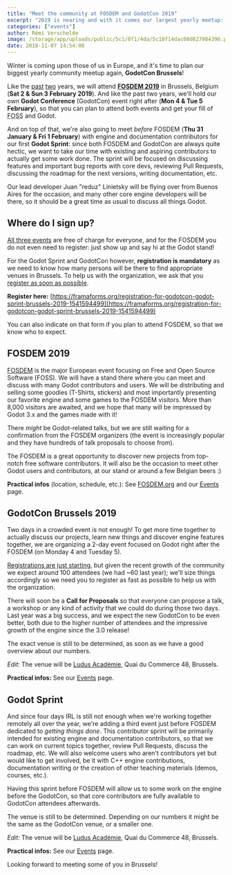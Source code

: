 ```yaml
---
title: "Meet the community at FOSDEM and GodotCon 2019"
excerpt: "2019 is nearing and with it comes our largest yearly meetup: GodotCon in Brussels (4 & 5 Feb 2019), right after the FOSDEM (2 & 3 Feb 2019). It's time to plan your travel and accommodation, and register for our event as soon as you can to help us organize it properly. Also check out the details about our new pre-FOSDEM event for contributors, Godot Sprint (31 Jan & 1 Feb 2019)."
categories: ["events"]
author: Rémi Verschelde
image: /storage/app/uploads/public/5c1/8f1/4da/5c18f14dac08d627984396.png
date: 2018-11-07 14:54:00
---
```


Winter is coming upon those of us in Europe, and it's time to plan our biggest yearly community meetup again, **GodotCon Brussels**!

Like the [past](/article/meet-us-fosdem-2017-and-godotcon) [two](/article/get-ready-fosdem-and-godotcon-2018) years, we will attend [**FOSDEM 2019**](https://fosdem.org/2019) in Brussels, Belgium (**Sat 2 & Sun 3 February 2019**). And like the past two years, we'll hold our own **Godot Conference** (GodotCon) event right after (**Mon 4 & Tue 5 February**), so that you can plan to attend both events and get your fill of <abbr title="Free and Open Source Software">FOSS</abbr> and Godot.

And on top of that, we're also going to meet *before* FOSDEM (**Thu 31 January & Fri 1 February**) with engine and documentation contributors for our first **Godot Sprint**: since both FOSDEM and GodotCon are always quite hectic, we want to take our time with existing and aspiring contributors to actually get some work done. The sprint will be focused on discussing features and important bug reports with core devs, reviewing Pull Requests, discussing the roadmap for the next versions, writing documentation, etc.

Our lead developer Juan "reduz" Linietsky will be flying over from Buenos Aires for the occasion, and many other core engine developers will be there, so it should be a great time as usual to discuss all things Godot.

## Where do I sign up?

[All three events](/events) are free of charge for everyone, and for the FOSDEM you do not even need to register: just show up and say hi at the Godot stand!

For the Godot Sprint and GodotCon however, **registration is mandatory** as we need to know how many persons will be there to find appropriate venues in Brussels. To help us with the organization, we ask that you [register as soon as possible](https://framaforms.org/registration-for-godotcon-godot-sprint-brussels-2019-1541594499).

**Register here:** [https://framaforms.org/registration-for-godotcon-godot-sprint-brussels-2019-1541594499](https://framaforms.org/registration-for-godotcon-godot-sprint-brussels-2019-1541594499)

You can also indicate on that form if you plan to attend FOSDEM, so that we know who to expect.

## FOSDEM 2019

[FOSDEM](https://fosdem.org) is the major European event focusing on Free and Open Source Software (FOSS). We will have a stand there where you can meet and discuss with many Godot contributors and users.
We will be distributing and selling some goodies (T-Shirts, stickers) and most importantly presenting our favorite engine and some games to the FOSDEM visitors. More than 8,000 visitors are awaited, and we hope that many will be impressed by Godot 3.x and the games made with it!

There *might* be Godot-related talks, but we are still waiting for a confirmation from the FOSDEM organizers (the event is increasingly popular and they have hundreds of talk proposals to choose from).

The FOSDEM is a great opportunity to discover new projects from top-notch free software contributors. It will also be the occasion to meet other Godot users and contributors, at our stand or around a few Belgian beers :)

**Practical infos** (location, schedule, etc.): See [FOSDEM.org](https://fosdem.org) and our [Events](/events) page.

## GodotCon Brussels 2019

Two days in a crowded event is not enough! To get more time together to actually discuss our projects, learn new things and discover engine features together, we are organizing a 2-day event focused on Godot right after the FOSDEM (on Monday 4 and Tuesday 5).

[Registrations are just starting](https://framaforms.org/registration-for-godotcon-godot-sprint-brussels-2019-1541594499), but given the recent growth of the community we expect around 100 attendees (we had ~60 last year); we'll size things accordingly so we need you to register as fast as possible to help us with the organization.

There will soon be a **Call for Proposals** so that everyone can propose a talk, a workshop or any kind of activity that we could do during those two days. Last year was a big success, and we expect the new GodotCon to be even better, both due to the higher number of attendees and the impressive growth of the engine since the 3.0 release!

The exact venue is still to be determined, as soon as we have a good overview about our numbers.

*Edit:* The venue will be <a href="http://www.ludus-academie.com">Ludus Académie</a>, Quai du Commerce 48, Brussels.

**Practical infos:** See our [Events](/events) page.

## Godot Sprint

And since four days IRL is still not enough when we're working together remotely all over the year, we're adding a third event just before FOSDEM dedicated to *getting things done*. This contributor sprint will be primarily intended for existing engine and documentation contributors, so that we can work on current topics together, review Pull Requests, discuss the roadmap, etc. We will also welcome users who aren't contributors yet but would like to get involved, be it with C++ engine contributions, documentation writing or the creation of other teaching materials (demos, courses, etc.).

Having this sprint before FOSDEM will allow us to some work on the engine before the GodotCon, so that core contributors are fully available to GodotCon attendees afterwards.

The venue is still to be determined. Depending on our numbers it might be the same as the GodotCon venue, or a smaller one.

*Edit:* The venue will be <a href="http://www.ludus-academie.com">Ludus Académie</a>, Quai du Commerce 48, Brussels.

**Practical infos:** See our [Events](/events) page.

Looking forward to meeting some of you in Brussels!
